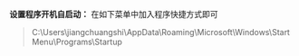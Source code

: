 **设置程序开机自启动：**
在如下菜单中加入程序快捷方式即可

> C:\Users\jiangchuangshi\AppData\Roaming\Microsoft\Windows\Start Menu\Programs\Startup

